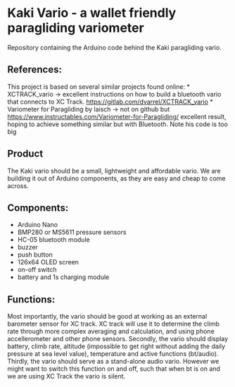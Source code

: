 # Kaki Vario - a wallet friendly paragliding variometer
Repository containing the Arduino code behind the Kaki paragliding vario.

## References:
This project is based on several similar projects found online:
    *  XCTRACK_vario -> excellent instructions on how to build a bluetooth vario that connects to XC Track. https://gitlab.com/dvarrel/XCTRACK_vario 
    *  Variometer for Paragliding by laisch -> not on github but https://www.instructables.com/Variometer-for-Paragliding/ excellent result, hoping to achieve something similar but with Bluetooth. Note his code is too big

## Product
The Kaki vario should be a small, lightweight and affordable vario. We are building it out of Arduino components, as they are easy and cheap to come across.

## Components:
- Arduino Nano
- BMP280 or MS5611 pressure sensors
- HC-05 bluetooth module
- buzzer
- push button
- 126x64 OLED screen
- on-off switch
- battery and 1s charging module

## Functions:
Most importantly, the vario should be good at working as an external barometer sensor for XC track. XC track will use it to determine the climb rate through more complex averaging and calculation, and using phone accellerometer and other phone sensors.
Secondly, the vario should display battery, climb rate, altitude (impossible to get right without adding the daily pressure at sea level value), temperature and active functions (bt/audio).
Thirdly, the vario should serve as a stand-alone audio vario. However we might want to switch this function on and off, such that when bt is on and we are using XC Track the vario is silent. 


